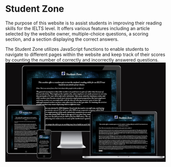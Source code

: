 # Student Zone
The purpose of this website is to assist students in improving their reading skills for the IELTS level. It offers various features including an article selected by the website owner, multiple-choice questions, a scoring section, and a section displaying the correct answers.

The Student Zone utilizes JavaScript functions to enable students to navigate to different pages within the website and keep track of their scores by counting the number of correctly and incorrectly answered questions.
![Alt Text](assets/images/media.png)




